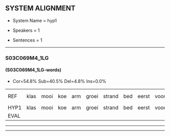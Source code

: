 
## SYSTEM ALIGNMENT

- System Name = hyp1

- Speakers = 1

- Sentences = 1

---

### S03C069M4_1LG

#### (S03C069M4_1LG-words)

- Cor=54.8%	Sub=40.5%	Del=4.8%	Ins=0.0%

|  |  |  |  |  |  |  |  |  |  |  |  |  |  |  |  |  |  |  |  |  |  |  |  |  |  |  |  |  |  |  |  |  |  |  |  |  |  |  |  |  |  |  |
|:--- |:---:|:---:|:---:|:---:|:---:|:---:|:---:|:---:|:---:|:---:|:---:|:---:|:---:|:---:|:---:|:---:|:---:|:---:|:---:|:---:|:---:|:---:|:---:|:---:|:---:|:---:|:---:|:---:|:---:|:---:|:---:|:---:|:---:|:---:|:---:|:---:|:---:|:---:|:---:|:---:|:---:|:---:|
| REF | klas | mooi | koe | arm | groei | strand | bed | eerst | voor | draai | sjaal | herfst | duur | straat | leeuw | clown | hoek | krant | hout | vriend | gauw | chips | groen | feest | reis | jas | huis | paard | vijf | muts | nieuw | kind | bang | oog | zacht | schoen | plas | * | neus | *(knop) | knoop | plank |
| HYP1 | klas | mooi | koe | arm | groei | strand | bed | eerst | voor | draai | sjaal | herrersh | duur | straat | leeuw | klauw | hoek | krant | hout | vreemt | gou | chips | groen | fest | ras | jas | has | part | far | mut | nieuw | kind | ban | ooh | zacht |  |  | schoon | las | nes | knopknop | lank |
| EVAL |  |  |  |  |  |  |  |  |  |  |  | S |  |  |  | S |  |  |  | S | S |  |  | S | S |  | S | S | S | S |  |  | S | S |  | D | D | S | S | S | S | S |
---

---
